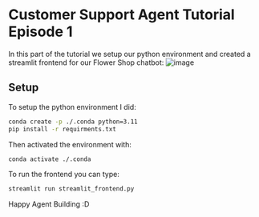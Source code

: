 # Customer Support Agent Tutorial Episode 1

In this part of the tutorial we setup our python environment and created a streamlit frontend for our Flower Shop chatbot:
![image](https://github.com/user-attachments/assets/425736d1-0085-465a-8815-13b09f4763c9)

## Setup

To setup the python environment I did:

```bash
conda create -p ./.conda python=3.11
pip install -r requirments.txt
```

Then activated the environment with:
```bash
conda activate ./.conda
```

To run the frontend you can type:

```bash
streamlit run streamlit_frontend.py
```

Happy Agent Building :D
